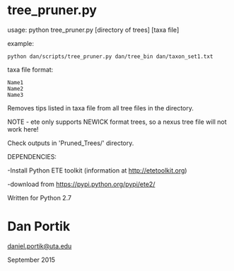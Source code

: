 # tree_pruner.py

usage: python tree_pruner.py [directory of trees] [taxa file]

example:

`python dan/scripts/tree_pruner.py dan/tree_bin dan/taxon_set1.txt`

taxa file format:
```
Name1
Name2
Name3
```

Removes tips listed in taxa file from all tree files in the directory.

NOTE - ete only supports NEWICK format trees, so a nexus tree file will not work here!

Check outputs in 'Pruned_Trees/' directory.


DEPENDENCIES:

-Install Python ETE toolkit (information at http://etetoolkit.org) 

-download from https://pypi.python.org/pypi/ete2/

  
Written for Python 2.7

# Dan Portik

daniel.portik@uta.edu

September 2015
